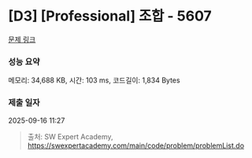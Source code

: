 # [D3] [Professional] 조합 - 5607 

[문제 링크](https://swexpertacademy.com/main/code/problem/problemDetail.do?contestProbId=AWXGKdbqczEDFAUo) 

### 성능 요약

메모리: 34,688 KB, 시간: 103 ms, 코드길이: 1,834 Bytes

### 제출 일자

2025-09-16 11:27



> 출처: SW Expert Academy, https://swexpertacademy.com/main/code/problem/problemList.do